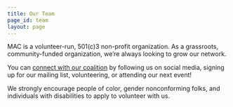 ```yaml
---
title: Our Team
page_id: team
layout: page
---
```


MAC is a volunteer-run, 501(c)3 non-profit organization. As a grassroots, community-funded organization, we’re always looking to grow our network.

You can [connect with our coalition](connect.html) by following us on social media, signing up for our mailing list, volunteering, or attending our next event!

We strongly encourage people of color, gender nonconforming folks, and individuals with disabilities to apply to volunteer with us.
